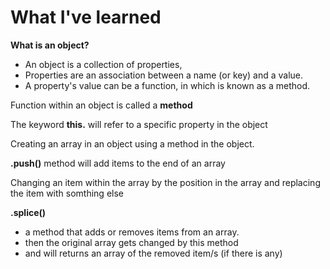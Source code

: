 # What I've learned

**What is an object?**
- An object is a collection of properties,
- Properties are an association between a name (or key) and a value.
- A property's value can be a function, in which is known as a method. 

Function within an object is called a **method**

The keyword **this.** will refer to a specific property in the object

Creating an array in an object using a method in the object. 

**.push()** method will add items to the end of an array
 
Changing an item within the array by the position in the array and replacing the item with somthing else
 
**.splice()** 
- a method that adds or removes items from an array. 
- then the original array gets changed by this method 
- and will returns an array of the removed item/s (if there is any)
